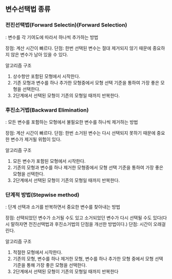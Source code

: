 ## 변수선택법 종류

### 전진선택법(Forward Selectin)(Forward Selection)
: 변수를 각 기여도에 따라서 하나씩 추가하는 방법

장점: 계산 시간이 빠르다.
단점: 한번 선택된 변수는 절대 제거되지 않기 때문에 중요하지 않은 변수가 남아 있을 수 있다.

알고리즘 구조

1) 상수항만 포함된 모형에서 시작한다.
2) 기존 모형과 변수를 하나 추가한 모형중에서 모형 선택 기준을 통하여 가장 좋은 모형을 선택한다.
3) 2단계에서 선택된 모형이 기존의 모형일 때까지 반복한다.

### 후진소거법(Backward Elimination)
: 모든 변수를 포함하는 모형에서 불필요한 변수를 하나씩 제거하는 방법

장점: 계산 시간이 빠르다.
단점: 한번 소거된 변수는 다시 선택되지 못하기 때문에 중요한 변수가 제거될 위험이 있다.

알고리즘 구조

1) 모든 변수가 포함된 모형에서 시작한다.
2) 기존의 모형과 변수를 하나 제거한 모형중에서 모형 선택 기준을 통하여 가장 좋은 모형을 선택한다.
3) 2단계에서 선택된 모형이 기존의 모형일 때까지 반복한다.

### 단계적 방법(Stepwise method)
: 단계 선택과 소거를 반복하면서 중요한 변수를 찾아내는 방법

장점: 선택되었던 변수가 소거될 수도 있고 소거되었던 변수가 다시 선택될 수도 있다(다시 말하자면 전진선택법과 후진소거법의 단점을 개선한 방법이다.)
단점: 시간이 오래걸린다.

알고리즘 구조

1) 적절한 모형에서 시작한다.
2) 기존의 모형, 변수를 하나 제거한 모형, 변수를 하나 추가한 모형 중에서 모형 선택 기준을 통해 가장 좋은 모형을 선택한다.
3) 2단계에서 선택된 모형이 기존의 모형일 때까지 반복한다
